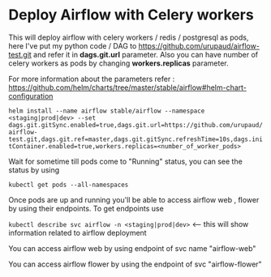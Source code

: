 # Deploy Airflow with Celery workers

This will deploy airflow with celery workers / redis / postgresql as pods, here I've put my python code / DAG to https://github.com/urupaud/airflow-test.git and refer it in **dags.git.url** parameter. Also you can have number of celery workers as pods by changing **workers.replicas** parameter.

For more information about the parameters refer : https://github.com/helm/charts/tree/master/stable/airflow#helm-chart-configuration

`helm install --name airflow stable/airflow --namespace <staging|prod|dev> --set dags.git.gitSync.enabled=true,dags.git.url=https://github.com/urupaud/airflow-test.git,dags.git.ref=master,dags.git.gitSync.refreshTime=10s,dags.initContainer.enabled=true,workers.replicas=<number_of_worker_pods>`

Wait for sometime till pods come to "Running" status, you can see the status by using

`kubectl get pods --all-namespaces`

Once pods are up and running you'll be able to access airflow web , flower by using their endpoints. To get endpoints use

`kubectl describe svc airflow -n <staging|prod|dev>` <-- this will show information related to airflow deployment

You can access airflow web by using endpoint of svc name "airflow-web"

You can access airflow flower by using the endpoint of svc "airflow-flower"